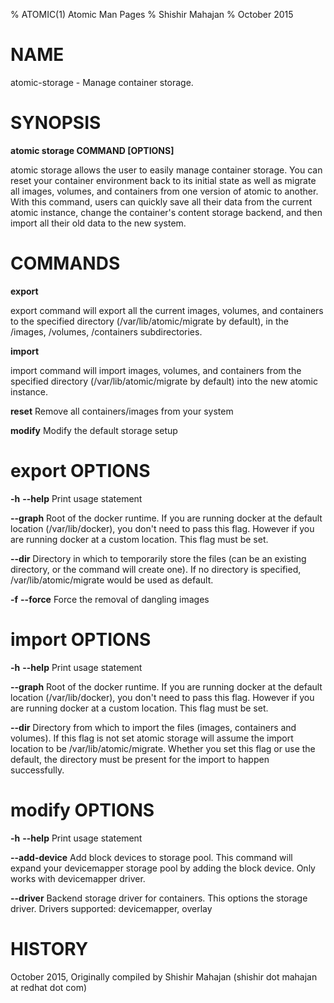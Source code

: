 % ATOMIC(1) Atomic Man Pages
% Shishir Mahajan
% October 2015
# NAME
atomic-storage - Manage container storage.

# SYNOPSIS
**atomic storage COMMAND [OPTIONS]**

atomic storage allows the user to easily
manage container storage.
You can reset your container environment back to its initial state as well
as migrate all images, volumes, and containers from one version of atomic
to another. With this command, users can quickly save all their data from
the current atomic instance, change the container's content storage backend,
and then import all their old data to the new system.

# COMMANDS
**export**

export command will export all the current images, volumes, and containers
to the specified directory (/var/lib/atomic/migrate by default), in the /images,
/volumes, /containers subdirectories.

**import**

import command will import images, volumes, and containers from the specified
directory (/var/lib/atomic/migrate by default) into the new atomic instance.

**reset**
	Remove all containers/images from your system

**modify**
	Modify the default storage setup

# export OPTIONS
**-h** **--help**
  Print usage statement

**--graph**
Root of the docker runtime. If you are running docker at the default
location (/var/lib/docker), you don't need to pass this flag. However
if you are running docker at a custom location. This flag must be set.

**--dir**
Directory in which to temporarily store the files (can be an existing
directory, or the command will create one). If no directory is specified,
/var/lib/atomic/migrate would be used as default.

**-f** **--force**
Force the removal of dangling images

# import OPTIONS
**-h** **--help**
  Print usage statement

**--graph**
Root of the docker runtime. If you are running docker at the default
location (/var/lib/docker), you don't need to pass this flag. However
if you are running docker at a custom location. This flag must be set.

**--dir**
Directory from which to import the files (images, containers and volumes).
If this flag is not set atomic storage will assume the import location to
be /var/lib/atomic/migrate. Whether you set this flag or use the default,
the directory must be present for the import to happen successfully.

# modify OPTIONS
**-h** **--help**
  Print usage statement

**--add-device**
Add block devices to storage pool. This command will expand your devicemapper
storage pool by adding the block device. Only works with devicemapper driver.

**--driver**
Backend storage driver for containers.  This options the storage driver.
Drivers supported: devicemapper, overlay

# HISTORY
October 2015, Originally compiled by Shishir Mahajan (shishir dot mahajan at redhat dot com)

